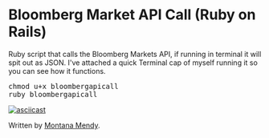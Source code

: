 # Bloomberg Market API Call (Ruby on Rails) 
Ruby script that calls the Bloomberg Markets API, if running in terminal it will spit out as JSON. I've attached a quick Terminal cap of myself running it so you can see how it functions. 

<pre>chmod u+x bloombergapicall
ruby bloombergapicall</pre>

[![asciicast](https://asciinema.org/a/4m47e19rfoq84893g2vbu0qx6.png)](https://asciinema.org/a/4m47e19rfoq84893g2vbu0qx6)

Written by <a href="http://www.montanamendy.com">Montana Mendy</a>.
